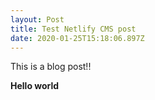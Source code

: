 ```yaml
---
layout: Post
title: Test Netlify CMS post
date: 2020-01-25T15:18:06.897Z
---
```

This is a blog post!!

**Hello world**
